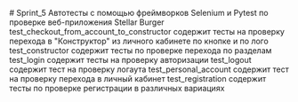 #   S p r i n t _ 5 
 
 
Автотесты с помощью фреймворков Selenium и Pytest по проверке веб-приложения Stellar Burger
test_checkout_from_account_to_constructor содержит тесты на проверку перехода в "Конструктор" из личного кабинете по кнопке и по лого
test_constructor содержит тесты по проверке перехода по разделам
test_login содержит тесты на проверку авторизации
test_logout содержит тест на проверку логаута
test_personal_account содержит тест на проверку перехода в личный кабинет
test_registration содержит тесты по проверке регистрации в различных вариациях
